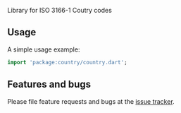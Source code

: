 Library for ISO 3166-1 Coutry codes

## Usage

A simple usage example:

```dart
import 'package:country/country.dart';

```

## Features and bugs

Please file feature requests and bugs at the [issue tracker][tracker].

[tracker]: http://example.com/issues/replaceme
